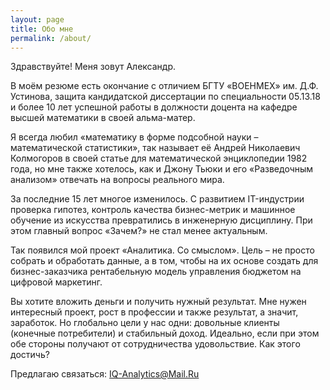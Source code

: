 ```yaml
---
layout: page
title: Обо мне
permalink: /about/
---
```


Здравствуйте!
Меня зовут Александр.

В моём резюме есть окончание с отличием БГТУ «ВОЕНМЕХ» им. Д.Ф. Устинова, защита кандидатской диссертации по специальности 05.13.18 и более 10 лет успешной работы в должности доцента на кафедре высшей математики в своей альма-матер.

Я всегда любил «математику в форме подсобной науки – математической статистики», так называет её Андрей Николаевич Колмогоров в своей статье для математической энциклопедии 1982 года, но мне также хотелось, как и Джону Тьюки и его «Разведочным анализом» отвечать на вопросы реального мира.

За последние 15 лет многое изменилось. С развитием IT-индустрии проверка гипотез, контроль качества бизнес-метрик и машинное обучение из искусства превратились в инженерную дисциплину. При этом главный вопрос «Зачем?» не стал менее актуальным.

Так появился мой проект «Аналитика. Cо смыслом». Цель – не просто собрать и обработать данные, а в том, чтобы на их основе создать для бизнес-заказчика рентабельную модель управления бюджетом на цифровой маркетинг.

Вы хотите вложить деньги и получить нужный результат. Мне нужен интересный проект, рост в профессии и также результат, а значит, заработок. Но глобально цели у нас одни: довольные клиенты (конечные потребители) и стабильный доход. Идеально, если при этом обе стороны получают от сотрудничества удовольствие. Как этого достичь?

Предлагаю связаться:
<IQ-Analytics@Mail.Ru>
